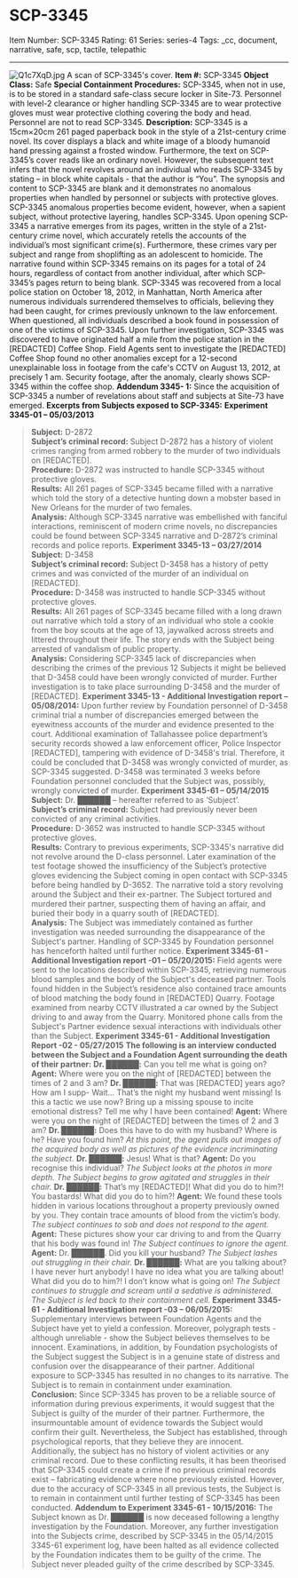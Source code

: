 # SCP-3345
Item Number: SCP-3345
Rating: 61
Series: series-4
Tags: _cc, document, narrative, safe, scp, tactile, telepathic

---

![Q1c7XqD.jpg](https://i.imgur.com/Q1c7XqD.jpg)
A scan of SCP-3345's cover.
**Item #:** SCP-3345
**Object Class:** Safe
**Special Containment Procedures:** SCP-3345, when not in use, is to be stored in a standard safe-class secure locker in Site-73. Personnel with level-2 clearance or higher handling SCP-3345 are to wear protective gloves must wear protective clothing covering the body and head. Personnel are not to read SCP-3345.
**Description:** SCP-3345 is a 15cm×20cm 261 paged paperback book in the style of a 21st-century crime novel. Its cover displays a black and white image of a bloody humanoid hand pressing against a frosted window. Furthermore, the text on SCP-3345’s cover reads like an ordinary novel. However, the subsequent text infers that the novel revolves around an individual who reads SCP-3345 by stating – in block white capitals - that the author is “You”.
The synopsis and content to SCP-3345 are blank and it demonstrates no anomalous properties when handled by personnel or subjects with protective gloves. SCP-3345 anomalous properties become evident, however, when a sapient subject, without protective layering, handles SCP-3345. Upon opening SCP-3345 a narrative emerges from its pages, written in the style of a 21st-century crime novel, which accurately retells the accounts of the individual’s most significant crime(s). Furthermore, these crimes vary per subject and range from shoplifting as an adolescent to homicide. The narrative found within SCP-3345 remains on its pages for a total of 24 hours, regardless of contact from another individual, after which SCP-3345’s pages return to being blank.
SCP-3345 was recovered from a local police station on October 18, 2012, in Manhattan, North America after numerous individuals surrendered themselves to officials, believing they had been caught, for crimes previously unknown to the law enforcement. When questioned, all individuals described a book found in possession of one of the victims of SCP-3345. Upon further investigation, SCP-3345 was discovered to have originated half a mile from the police station in the [REDACTED] Coffee Shop. Field Agents sent to investigate the [REDACTED] Coffee Shop found no other anomalies except for a 12-second unexplainable loss in footage from the cafe's CCTV on August 13, 2012, at precisely 1 am. Security footage, after the anomaly, clearly shows SCP-3345 within the coffee shop.
**Addendum 3345- 1:** Since the acquisition of SCP-3345 a number of revelations about staff and subjects at Site-73 have emerged.
**Excerpts from Subjects exposed to SCP-3345:**
**Experiment 3345-01 – 05/03/2013**
> **Subject:** D-2872  
>  **Subject’s criminal record:** Subject D-2872 has a history of violent crimes ranging from armed robbery to the murder of two individuals on [REDACTED].  
>  **Procedure:** D-2872 was instructed to handle SCP-3345 without protective gloves.  
>  **Results:** All 261 pages of SCP-3345 became filled with a narrative which told the story of a detective hunting down a mobster based in New Orleans for the murder of two females.  
>  **Analysis:** Although SCP-3345 narrative was embellished with fanciful interactions, reminiscent of modern crime novels, no discrepancies could be found between SCP-3345 narrative and D-2872’s criminal records and police reports.
**Experiment 3345-13 – 03/27/2014**
> **Subject:** D-3458  
>  **Subject’s criminal record:** Subject D-3458 has a history of petty crimes and was convicted of the murder of an individual on [REDACTED].  
>  **Procedure:** D-3458 was instructed to handle SCP-3345 without protective gloves.  
>  **Results:** All 261 pages of SCP-3345 became filled with a long drawn out narrative which told a story of an individual who stole a cookie from the boy scouts at the age of 13, jaywalked across streets and littered throughout their life. The story ends with the Subject being arrested of vandalism of public property.  
>  **Analysis:** Considering SCP-3345 lack of discrepancies when describing the crimes of the previous 12 Subjects it might be believed that D-3458 could have been wrongly convicted of murder. Further investigation is to take place surrounding D-3458 and the murder of [REDACTED].
> **Experiment 3345-13 - Additional Investigation report – 05/08/2014:** Upon further review by Foundation personnel of D-3458 criminal trial a number of discrepancies emerged between the eyewitness accounts of the murder and evidence presented to the court. Additional examination of Tallahassee police department’s security records showed a law enforcement officer, Police Inspector [REDACTED], tampering with evidence of D-3458's trial. Therefore, it could be concluded that D-3458 was wrongly convicted of murder, as SCP-3345 suggested. D-3458 was terminated 3 weeks before Foundation personnel concluded that the Subject was, possibly, wrongly convicted of murder.
**Experiment 3345-61 – 05/14/2015**
> **Subject:** Dr. ██████ – hereafter referred to as ‘Subject’.  
>  **Subject’s criminal record:** Subject had previously never been convicted of any criminal activities.  
>  **Procedure:** D-3652 was instructed to handle SCP-3345 without protective gloves.  
>  **Results:** Contrary to previous experiments, SCP-3345's narrative did not revolve around the D-class personnel. Later examination of the test footage showed the insufficiency of the Subject’s protective gloves evidencing the Subject coming in open contact with SCP-3345 before being handled by D-3652. The narrative told a story revolving around the Subject and their ex-partner. The Subject tortured and murdered their partner, suspecting them of having an affair, and buried their body in a quarry south of [REDACTED].  
>  **Analysis:** The Subject was immediately contained as further investigation was needed surrounding the disappearance of the Subject's partner. Handling of SCP-3345 by Foundation personnel has henceforth halted until further notice.
> **Experiment 3345-61 - Additional Investigation report -01 – 05/20/2015:** Field agents were sent to the locations described within SCP-3345, retrieving numerous blood samples and the body of the Subject's deceased partner. Tools found hidden in the Subject’s residence also contained trace amounts of blood matching the body found in [REDACTED] Quarry. Footage examined from nearby CCTV illustrated a car owned by the Subject driving to and away from the Quarry. Monitored phone calls from the Subject's Partner evidence sexual interactions with individuals other than the Subject.
> **Experiment 3345-61 - Additional Investigation Report -02 - 05/27/2015**
> **The following is an interview conducted between the Subject and a Foundation Agent surrounding the death of their partner:**
> **Dr. ██████:** Can you tell me what is going on?
> **Agent:** Where were you on the night of [REDACTED] between the times of 2 and 3 am?
> **Dr. ██████:** That was [REDACTED] years ago? How am I supp- Wait… That’s the night my husband went missing! Is this a tactic we use now? Bring up a missing spouse to incite emotional distress? Tell me why I have been contained!
> **Agent:** Where were you on the night of [REDACTED] between the times of 2 and 3 am?
> **Dr. ██████:** Does this have to do with my husband? Where is he? Have you found him?
> _At this point, the agent pulls out images of the acquired body as well as pictures of the evidence incriminating the subject._
> **Dr. ██████:** Jesus! What is that?
> **Agent:** Do you recognise this individual?
> _The Subject looks at the photos in more depth. The Subject begins to grow agitated and struggles in their chair._
> **Dr. ██████:** That’s my [REDACTED]! What did you do to him?! You bastards! What did you do to him?!
> **Agent:** We found these tools hidden in various locations throughout a property previously owned by you. They contain trace amounts of blood from the victim’s body.
> _The subject continues to sob and does not respond to the agent._
> **Agent:** These pictures show your car driving to and from the Quarry that his body was found in!
> _The Subject continues to ignore the agent._
> **Agent:** Dr. ██████. Did you kill your husband?
> _The Subject lashes out struggling in their chair._
> **Dr. ██████:** What are you talking about? I have never hurt anybody! I have no idea what you are talking about! What did you do to him?! I don’t know what is going on!
> _The Subject continues to struggle and scream until a sedative is administered. The Subject is led back to their containment cell._
> **Experiment 3345-61 - Additional Investigation report -03 – 06/05/2015:** Supplementary interviews between Foundation Agents and the Subject have yet to yield a confession. Moreover, polygraph tests - although unreliable - show the Subject believes themselves to be innocent. Examinations, in addition, by Foundation psychologists of the Subject suggest the Subject is in a genuine state of distress and confusion over the disappearance of their partner. Additional exposure to SCP-3345 has resulted in no changes to its narrative. The Subject is to remain in containment under examination.  
>  **Conclusion:** Since SCP-3345 has proven to be a reliable source of information during previous experiments, it would suggest that the Subject is guilty of the murder of their partner. Furthermore, the insurmountable amount of evidence towards the Subject would confirm their guilt. Nevertheless, the Subject has established, through psychological reports, that they believe they are innocent. Additionally, the subject has no history of violent activities or any criminal record. Due to these conflicting results, it has been theorised that SCP-3345 could create a crime if no previous criminal records exist – fabricating evidence where none previously existed. However, due to the accuracy of SCP-3345 in all previous tests, the Subject is to remain in containment until further testing of SCP-3345 has been conducted.
> **Addendum to Experiment 3345-61 - 10/15/2016:** The Subject known as Dr. ██████ is now deceased following a lengthy investigation by the Foundation. Moreover, any further investigation into the Subjects crime, described by SCP-3345 in the 05/14/2015 3345-61 experiment log, have been halted as all evidence collected by the Foundation indicates them to be guilty of the crime. The Subject never pleaded guilty of the crime described by SCP-3345.